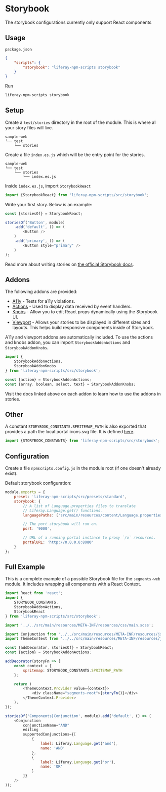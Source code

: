 # Storybook

The storybook configurations currently only support React components.

## Usage

`package.json`

```json
{
	"scripts": {
		"storybook": "liferay-npm-scripts storybook"
	}
}
```

Run

```sh
liferay-npm-scripts storybook
```

## Setup

Create a `test/stories` directory in the root of the module. This is where all your story files will live.

```
sample-web
└── test
    └── stories
```

Create a file `index.es.js` which will be the entry point for the stories.

```
sample-web
└── test
    └── stories
        └── index.es.js
```

Inside `index.es.js`, import `StorybookReact`

```javascript
import {StorybookReact} from 'liferay-npm-scripts/src/storybook';
```

Write your first story. Below is an example:

```javascript
const {storiesOf} = StorybookReact;

storiesOf('Button', module)
    .add('default', () => (
        <Button />
    )
    .add('primary', () => (
        <Button style="primary" />
    )
);
```

Read more about writing stories on [the official Storybook docs](https://storybook.js.org/docs/basics/writing-stories/).

## Addons

The following addons are provided:

-   [A11y](https://github.com/storybookjs/storybook/tree/master/addons/a11y) - Tests for a11y violations.
-   [Actions](https://github.com/storybookjs/storybook/tree/master/addons/actions) - Used to display data received by event handlers.
-   [Knobs](https://github.com/storybookjs/storybook/tree/master/addons/knobs) - Allow you to edit React props dynamically using the Storybook UI.
-   [Viewport](https://github.com/storybookjs/storybook/tree/master/addons/viewport) - Allows your stories to be displayed in different sizes and layouts. This helps build responsive components inside of Storybook.

A11y and viewport addons are automatically included. To use the actions and knobs addon, you can import `StorybookAddonActions` and `StorybookAddonKnobs`.

```javascript
import {
	StorybookAddonActions,
	StorybookAddonKnobs
} from 'liferay-npm-scripts/src/storybook';

const {action} = StorybookAddonActions;
const {array, boolean, select, text} = StorybookAddonKnobs;
```

Visit the docs linked above on each addon to learn how to use the addons in stories.

## Other

A constant `STORYBOOK_CONSTANTS.SPRITEMAP_PATH` is also exported that provides a path the local portal icons.svg file. It is defined [here](./index.js#L11-L14).

```javascript
import {STORYBOOK_CONSTANTS} from 'liferay-npm-scripts/src/storybook';
```

## Configuration

Create a file `npmscripts.config.js` in the module root (if one doesn't already exist).

Default storybook configuration:

```javascript
module.exports = {
	preset: 'liferay-npm-scripts/src/presets/standard',
	storybook: {
		// A list of Language.properties files to translate
		// Liferay.Language.get() functions.
		languagePaths: ['src/main/resources/content/Language.properties'],

		// The port storybook will run on.
		port: '9000',

		// URL of a running portal instance to proxy `/o` resources.
		portalURL: 'http://0.0.0.0:8080'
	}
};
```

## Full Example

This is a complete example of a possible Storybook file for the `segments-web` module. It includes wrapping all components with a React Context.

```javascript
import React from 'react';
import {
	STORYBOOK_CONSTANTS,
	StorybookAddonActions,
	StorybookReact
} from 'liferay-npm-scripts/src/storybook';

import '../../src/main/resources/META-INF/resources/css/main.scss';

import Conjunction from '../../src/main/resources/META-INF/resources/js/components/criteria_builder/Conjunction.es';
import ThemeContext from '../../src/main/resources/META-INF/resources/js/ThemeContext.es';

const {addDecorator, storiesOf} = StorybookReact;
const {action} = StorybookAddonActions;

addDecorator(storyFn => {
	const context = {
		spritemap: STORYBOOK_CONSTANTS.SPRITEMAP_PATH
	};

	return (
		<ThemeContext.Provider value={context}>
			<div className="segments-root">{storyFn()}</div>
		</ThemeContext.Provider>
	);
});

storiesOf('Components|Conjunction', module).add('default', () => (
	<Conjunction
		conjunctionName="AND"
		editing
		supportedConjunctions={[
			{
				label: Liferay.Language.get('and'),
				name: 'AND'
			},
			{
				label: Liferay.Language.get('or'),
				name: 'OR'
			}
		]}
	/>
));
```
